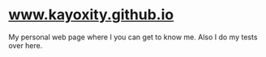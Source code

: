# www.kayoxity.github.io

My personal web page where I you can get to know me.
Also I do my tests over here.
